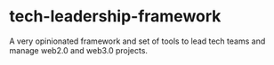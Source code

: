 # tech-leadership-framework
A very opinionated framework and set of tools to lead tech teams and manage web2.0 and web3.0 projects.
